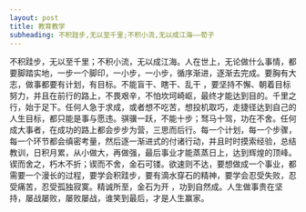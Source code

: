```yaml
---
layout: post
title: 教育教学
subheading: 不积跬步,无以至千里;不积小流,无以成江海——荀子
---
```


不积跬步，无以至千里；不积小流，无以成江海。人在世上，无论做什么事情，都要脚踏实地，一步一个脚印，一小步，一小步，循序渐进，逐渐去完成。要胸有大志，做事都要有计划，有目标。不能盲干、瞎干、乱干 ，要坚持不懈、朝着目标努力，并且在前行的路上，不畏艰辛，不怕坎坷崎岖，最终才能达到目的。千里之行，始于足下。任何人急于求成，或者想不吃苦，想投机取巧，走捷径达到自己的人生目标，都只能是事与愿违。骐骥一跃，不能十步；驽马十驾，功在不舍。任何成大事者，在成功的路上都会步步为营，三思而后行。每一个计划，每一个步骤，每一个环节都会缜密考量，然后逐一渐进式的付诸行动，并且时时摸索经验，总结教训，日积月累，从小做大，再做强，最后事业才能蒸蒸日上，达到辉煌的顶峰。锲而舍之，朽木不折；锲而不舍，金石可镂。欲速则不达，要想做成一个事业，都需要一个漫长的过程，要学会积跬步，要有滴水穿石的精神，要学会忍受失败，忍受痛苦，忍受孤独寂寞。精诚所至，金石为开 ，功到自然成。人生做事贵在坚持，屡战屡败，屡败屡战，谁笑到最后，才是人生赢家。

